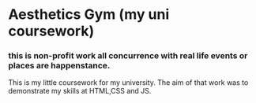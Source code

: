# Aesthetics Gym (my uni coursework)
### this is non-profit work all concurrence with real life events or places are happenstance.

This is my little coursework for my university. The aim of that work was to demonstrate my skills at HTML,CSS and JS.